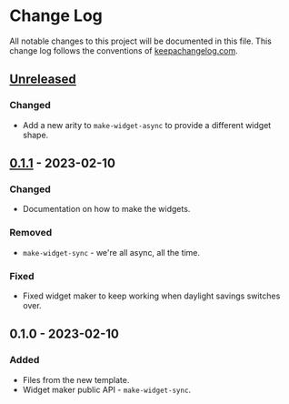 # Change Log
All notable changes to this project will be documented in this file. This change log follows the conventions of [keepachangelog.com](http://keepachangelog.com/).

## [Unreleased]
### Changed
- Add a new arity to `make-widget-async` to provide a different widget shape.

## [0.1.1] - 2023-02-10
### Changed
- Documentation on how to make the widgets.

### Removed
- `make-widget-sync` - we're all async, all the time.

### Fixed
- Fixed widget maker to keep working when daylight savings switches over.

## 0.1.0 - 2023-02-10
### Added
- Files from the new template.
- Widget maker public API - `make-widget-sync`.

[Unreleased]: https://sourcehost.site/your-name/day6/compare/0.1.1...HEAD
[0.1.1]: https://sourcehost.site/your-name/day6/compare/0.1.0...0.1.1
